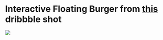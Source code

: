 # Interactive Floating Burger from [this](https://dribbble.com/shots/1746065-Floating-burger-2-0) dribbble shot
![](Screens/screencast.gif)
